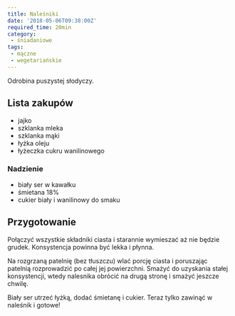 ```yaml
---
title: Naleśniki
date: '2018-05-06T09:38:00Z'
required_time: 20min
category:
 - śniadaniowe
tags:
 - mączne
 - wegetariańskie
---
```


Odrobina puszystej słodyczy.

<!---- splitter ---->

## Lista zakupów

- jajko
- szklanka mleka
- szklanka mąki
- łyżka oleju
- łyżeczka cukru wanilinowego

### Nadzienie
- biały ser w kawałku
- śmietana 18%
- cukier biały i wanilinowy do smaku

<!---- splitter ---->

## Przygotowanie

Połączyć wszystkie składniki ciasta i starannie wymieszać aż nie będzie grudek.
Konsystencja powinna być lekka i płynna.

Na rozgrzaną patelnię (bez tłuszczu) wlać porcję ciasta i poruszając patelnią rozprowadzić
po całej jej powierzchni. Smażyć do uzyskania stałej konsystencji, wtedy nalesnika obrócić na drugą stronę
i smażyć jeszcze chwilę.

Biały ser utrzeć łyżką, dodać śmietanę i cukier. Teraz tylko zawinąć w naleśnik i gotowe!
